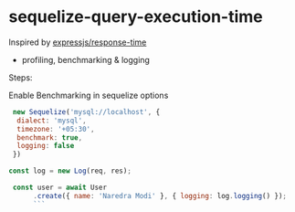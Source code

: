 # sequelize-query-execution-time

Inspired by [expressjs/response-time](https://github.com/expressjs/response-time)

- profiling, benchmarking & logging

Steps:

Enable Benchmarking in sequelize options

```js
 new Sequelize('mysql://localhost', {
  dialect: 'mysql',
  timezone: '+05:30',
  benchmark: true,
  logging: false
 })
```

```js
const log = new Log(req, res);

 const user = await User
      .create({ name: 'Naredra Modi' }, { logging: log.logging() });
      ```
      
      
